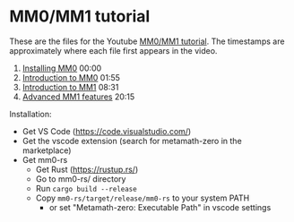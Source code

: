 # MM0/MM1 tutorial

These are the files for the Youtube [MM0/MM1 tutorial](https://www.youtube.com/watch?v=A7WfrW7-ifw).
The timestamps are approximately where each file first appears in the video.

1. [Installing MM0](01-installation.mm0) 00:00
2. [Introduction to MM0](02-mm0-intro.mm0) 01:55
3. [Introduction to MM1](03-mm1-intro.mm1) 08:31
4. [Advanced MM1 features](04-mm1-features.mm1) 20:15

Installation:
* Get VS Code (https://code.visualstudio.com/)
* Get the vscode extension (search for metamath-zero in the marketplace)
* Get mm0-rs
  * Get Rust (https://rustup.rs/)
  * Go to mm0-rs/ directory
  * Run `cargo build --release`
  * Copy `mm0-rs/target/release/mm0-rs` to your system PATH
    * or set "Metamath-zero: Executable Path" in vscode settings
